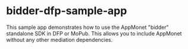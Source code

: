 # bidder-dfp-sample-app

This sample app demonstrates how to use the AppMonet "bidder" standalone SDK in DFP or MoPub. This allows you to include AppMonet without any other mediation dependencies.
